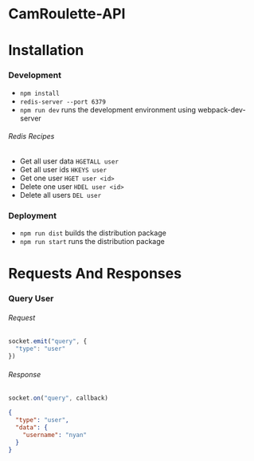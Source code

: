 # CamRoulette-API

# Installation

### Development

* `npm install`
* `redis-server --port 6379`
* `npm run dev` runs the development environment using webpack-dev-server

###### Redis Recipes

* Get all user data ```HGETALL user```
* Get all user ids ```HKEYS user```
* Get one user ```HGET user <id>```
* Delete one user ```HDEL user <id>```
* Delete all users ```DEL user```

### Deployment

* `npm run dist` builds the distribution package
* `npm run start` runs the distribution package

# Requests And Responses

### Query User

###### Request
```js
socket.emit("query", {
  "type": "user"
})
```
###### Response
```js
socket.on("query", callback)
```
```json
{
  "type": "user",
  "data": {
    "username": "nyan"
  }
}
```
